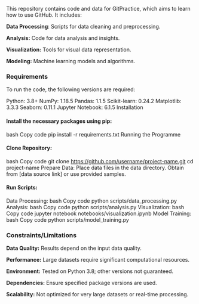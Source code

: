 This repository contains code and data for GitPractice, which aims to learn how to use GitHub. It includes:


**Data Processing**: Scripts for data cleaning and preprocessing.

**Analysis:** Code for data analysis and insights.

**Visualization:** Tools for visual data representation.

**Modeling:** Machine learning models and algorithms.

### Requirements

To run the code, the following versions are required:

Python: 3.8+
NumPy: 1.18.5
Pandas: 1.1.5
Scikit-learn: 0.24.2
Matplotlib: 3.3.3
Seaborn: 0.11.1
Jupyter Notebook: 6.1.5
Installation

#### Install the necessary packages using pip:

bash
Copy code
pip install -r requirements.txt
Running the Programme

#### Clone Repository:

bash
Copy code
git clone https://github.com/username/project-name.git
cd project-name
Prepare Data: Place data files in the data directory. Obtain from [data source link] or use provided samples.

#### Run Scripts:

Data Processing:
bash
Copy code
python scripts/data_processing.py
Analysis:
bash
Copy code
python scripts/analysis.py
Visualization:
bash
Copy code
jupyter notebook notebooks/visualization.ipynb
Model Training:
bash
Copy code
python scripts/model_training.py

### Constraints/Limitations

**Data Quality:** Results depend on the input data quality.

**Performance:** Large datasets require significant computational resources.

**Environment:** Tested on Python 3.8; other versions not guaranteed.

**Dependencies:** Ensure specified package versions are used.

**Scalability:** Not optimized for very large datasets or real-time processing.
